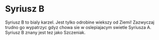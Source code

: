 # Syriusz B

Syriusz B to bialy karzel. Jest tylko odrobine wiekszy od Ziemi! Zazwyczaj
trudno go wypatrzyc gdyz chowa sie w oslepiajacym swietle Syriusza A. Syriusz B
znany jest tez jako Szczeniak.
